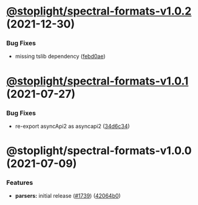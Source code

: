 # [@stoplight/spectral-formats-v1.0.2](https://github.com/stoplightio/spectral/compare/@stoplight/spectral-formats-v1.0.1...@stoplight/spectral-formats-v1.0.2) (2021-12-30)

### Bug Fixes

- missing tslib dependency ([febd0ae](https://github.com/stoplightio/spectral/commit/febd0aee044b481950a7773c21f6e4f686f1768f))

# [@stoplight/spectral-formats-v1.0.1](https://github.com/stoplightio/spectral/compare/@stoplight/spectral-formats-v1.0.0...@stoplight/spectral-formats-v1.0.1) (2021-07-27)

### Bug Fixes

- re-export asyncApi2 as asyncapi2 ([34d6c34](https://github.com/stoplightio/spectral/commit/34d6c342f09386a832cb781dfa2ef3dec85a808a))

# @stoplight/spectral-formats-v1.0.0 (2021-07-09)

### Features

- **parsers:** initial release ([#1739](https://github.com/stoplightio/spectral/issues/1739)) ([42064b0](https://github.com/stoplightio/spectral/commit/42064b04887616e863f2da27cd19b4cdcc35c0a3))
